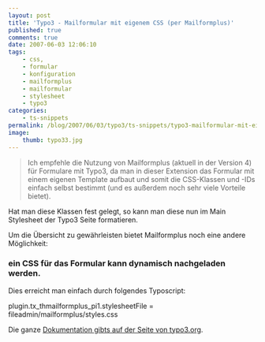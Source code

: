 ```yaml
---
layout: post
title: 'Typo3 - Mailformular mit eigenem CSS (per Mailformplus)'
published: true
comments: true
date: 2007-06-03 12:06:10
tags:
    - css,
    - formular
    - konfiguration
    - mailformplus
    - mailformular
    - stylesheet
    - typo3
categories:
    - ts-snippets
permalink: /blog/2007/06/03/typo3/ts-snippets/typo3-mailformular-mit-eigenem-css-per-mailformplus
image:
    thumb: typo33.jpg
---
```

> Ich empfehle die Nutzung von Mailformplus (aktuell in der Version 4) für Formulare mit Typo3, da man in dieser Extension das Formular mit einem eigenen Template aufbaut und somit die CSS-Klassen und -IDs einfach selbst bestimmt (und es außerdem noch sehr viele Vorteile bietet).



Hat man diese Klassen fest gelegt, so kann man diese nun im Main Stylesheet der Typo3 Seite formatieren.

Um die Übersicht zu gewährleisten bietet Mailformplus noch eine andere Möglichkeit:

### ein CSS für das Formular kann dynamisch nachgeladen werden.

Dies erreicht man einfach durch folgendes Typoscript:

plugin.tx_thmailformplus_pi1.stylesheetFile = fileadmin/mailformplus/styles.css

Die ganze [Dokumentation gibts auf der Seite von typo3.org][1].

 [1]: http://typo3.org/documentation/document-library/extension-manuals/th_mailformplus/4.0.0/view/ "Mailformplus Doku öffnen"